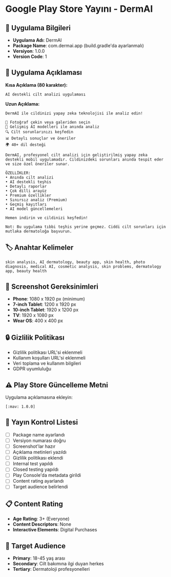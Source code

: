 # Google Play Store Yayını - DermAI

## 📱 Uygulama Bilgileri
- **Uygulama Adı**: DermAI
- **Package Name**: com.dermai.app (build.gradle'da ayarlanmalı)
- **Versiyon**: 1.0.0
- **Version Code**: 1

## 🎯 Uygulama Açıklaması
**Kısa Açıklama (80 karakter):**
```
AI destekli cilt analizi uygulaması
```

**Uzun Açıklama:**
```
DermAI ile cildinizi yapay zeka teknolojisi ile analiz edin!

📸 Fotoğraf çekin veya galeriden seçin
🤖 Gelişmiş AI modelleri ile anında analiz
🔍 Cilt sorunlarınızı keşfedin
📊 Detaylı sonuçlar ve öneriler
🌍 40+ dil desteği

DermAI, profesyonel cilt analizi için geliştirilmiş yapay zeka destekli mobil uygulamadır. Cildinizdeki sorunları anında tespit eder ve size özel öneriler sunar.

ÖZELLİKLER:
• Anında cilt analizi
• AI destekli teşhis
• Detaylı raporlar
• Çok dilli arayüz
• Premium özellikler
• Sınırsız analiz (Premium)
• Geçmiş kayıtları
• AI model güncellemeleri

Hemen indirin ve cildinizi keşfedin!

Not: Bu uygulama tıbbi teşhis yerine geçmez. Ciddi cilt sorunları için mutlaka dermatoloğa başvurun.
```

## 🏷️ Anahtar Kelimeler
```
skin analysis, AI dermatology, beauty app, skin health, photo diagnosis, medical AI, cosmetic analysis, skin problems, dermatology app, beauty health
```

## 📸 Screenshot Gereksinimleri
- **Phone**: 1080 x 1920 px (minimum)
- **7-inch Tablet**: 1200 x 1920 px
- **10-inch Tablet**: 1920 x 1200 px
- **TV**: 1920 x 1080 px
- **Wear OS**: 400 x 400 px

## 🔒 Gizlilik Politikası
- Gizlilik politikası URL'si eklenmeli
- Kullanım koşulları URL'si eklenmeli
- Veri toplama ve kullanım bilgileri
- GDPR uyumluluğu

## ⚠️ Play Store Güncelleme Metni
Uygulama açıklamasına ekleyin:
```
[:mav: 1.0.0]
```

## 🚀 Yayın Kontrol Listesi
- [ ] Package name ayarlandı
- [ ] Versiyon numarası doğru
- [ ] Screenshot'lar hazır
- [ ] Açıklama metinleri yazıldı
- [ ] Gizlilik politikası eklendi
- [ ] Internal test yapıldı
- [ ] Closed testing yapıldı
- [ ] Play Console'da metadata girildi
- [ ] Content rating ayarlandı
- [ ] Target audience belirlendi

## 📋 Content Rating
- **Age Rating**: 3+ (Everyone)
- **Content Descriptors**: None
- **Interactive Elements**: Digital Purchases

## 🎯 Target Audience
- **Primary**: 18-45 yaş arası
- **Secondary**: Cilt bakımına ilgi duyan herkes
- **Tertiary**: Dermatoloji profesyonelleri

